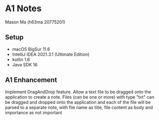 # A1 Notes
Mason Ma (h63ma 20775201)

## Setup
* macOS BigSur 11.6
* IntelliJ IDEA 2021.3.1 (Ultimate Edition)
* kotlin 1.6
* Java SDK 16

## A1 Enhancement
Implement DragAndDrop feature. Allow a text file to be dragged onto the application to create a note. Files (can be one or more) with type "txt" can be dragged and dropped onto the application and each of the file will be parsed to a separate note, with file name as title, file content as body and importance as not important